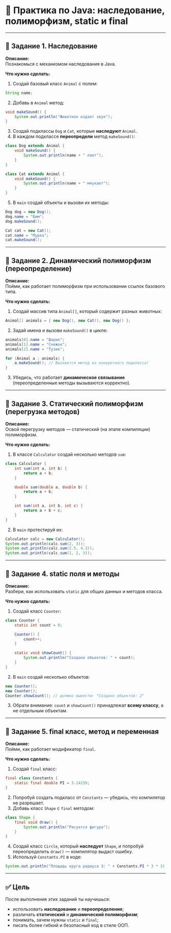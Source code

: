 # 🧠 Практика по Java: наследование, полиморфизм, static и final

---

## 🧩 Задание 1. Наследование

**Описание:**  
Познакомься с механизмом наследования в Java.

**Что нужно сделать:**  
1. Создай базовый класс `Animal` с полем:
```java
String name;
```
2. Добавь в `Animal` метод:
```java
void makeSound() {
    System.out.println("Животное издает звук");
}
```
3. Создай подклассы `Dog` и `Cat`, которые **наследуют** `Animal`.
4. В каждом подклассе **переопредели** метод `makeSound()`:
```java
class Dog extends Animal {
    void makeSound() {
        System.out.println(name + " лает");
    }
}

class Cat extends Animal {
    void makeSound() {
        System.out.println(name + " мяукает");
    }
}
```
5. В `main` создай объекты и вызови их методы:
```java
Dog dog = new Dog();
dog.name = "Бим";
dog.makeSound();

Cat cat = new Cat();
cat.name = "Мурка";
cat.makeSound();
```

---

## 🧩 Задание 2. Динамический полиморфизм (переопределение)

**Описание:**  
Пойми, как работает полиморфизм при использовании ссылок базового типа.

**Что нужно сделать:**  
1. Создай массив типа `Animal[]`, который содержит разных животных:
```java
Animal[] animals = { new Dog(), new Cat(), new Dog() };
```
2. Задай имена и вызови `makeSound()` в цикле:
```java
animals[0].name = "Шарик";
animals[1].name = "Снежок";
animals[2].name = "Тузик";

for (Animal a : animals) {
    a.makeSound(); // Вызовется метод из конкретного подкласса!
}
```
3. Убедись, что работает **динамическое связывание** (переопределенные методы вызываются корректно).

---

## 🧩 Задание 3. Статический полиморфизм (перегрузка методов)

**Описание:**  
Освой перегрузку методов — статический (на этапе компиляции) полиморфизм.

**Что нужно сделать:**  
1. В классе `Calculator` создай несколько методов `sum`:
```java
class Calculator {
    int sum(int a, int b) {
        return a + b;
    }

    double sum(double a, double b) {
        return a + b;
    }

    int sum(int a, int b, int c) {
        return a + b + c;
    }
}
```
2. В `main` протестируй их:
```java
Calculator calc = new Calculator();
System.out.println(calc.sum(2, 3));
System.out.println(calc.sum(2.5, 4.3));
System.out.println(calc.sum(1, 2, 3));
```

---

## 🧩 Задание 4. static поля и методы

**Описание:**  
Разбери, как использовать `static` для общих данных и методов класса.

**Что нужно сделать:**  
1. Создай класс `Counter`:
```java
class Counter {
    static int count = 0;

    Counter() {
        count++;
    }

    static void showCount() {
        System.out.println("Создано объектов: " + count);
    }
}
```
2. В `main` создай несколько объектов:
```java
new Counter();
new Counter();
Counter.showCount(); // должно вывести: "Создано объектов: 2"
```
3. Обрати внимание: `count` и `showCount()` принадлежат **всему классу**, а не отдельным объектам.

---

## 🧩 Задание 5. final класс, метод и переменная

**Описание:**  
Пойми, как работает модификатор `final`.

**Что нужно сделать:**  
1. Создай `final` класс:
```java
final class Constants {
    static final double PI = 3.14159;
}
```
2. Попробуй создать подкласс от `Constants` — убедись, что компилятор не разрешает.
3. Добавь класс `Shape` с `final` методом:
```java
class Shape {
    final void draw() {
        System.out.println("Рисуется фигура");
    }
}
```
4. Создай класс `Circle`, который **наследует** `Shape`, и попробуй переопределить `draw()` — компилятор выдаст ошибку.
5. Используй `Constants.PI` в коде:
```java
System.out.println("Площадь круга радиуса 3: " + Constants.PI * 3 * 3);
```

---

## ✅ Цель

После выполнения этих заданий ты научишься:
- использовать **наследование** и **переопределение**;
- различать **статический** и **динамический полиморфизм**;
- понимать, зачем нужны `static` и `final`;
- писать более гибкий и безопасный код в стиле ООП.
